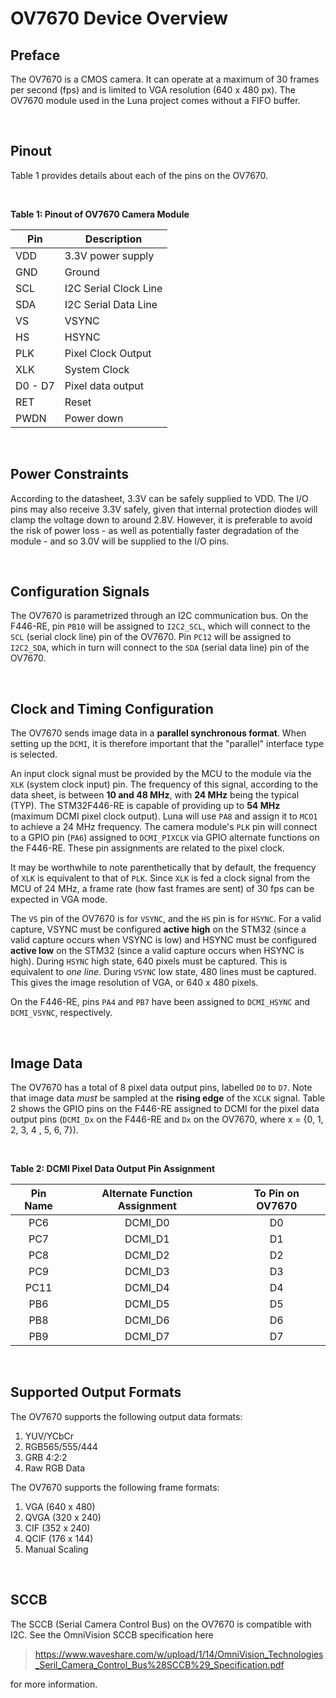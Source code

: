 # OV7670 Device Overview

## Preface 
The OV7670 is a CMOS camera. It can operate at a maximum of 30 frames per second (fps) and is limited to VGA resolution (640 x 480 px). The OV7670 module used in the Luna project comes without a FIFO buffer.

<br />

## Pinout

Table 1 provides details about each of the pins on the OV7670. 

<br />

__Table 1: Pinout of OV7670 Camera Module__

| Pin | Description |
|---------|-------------------|
| VDD     | 3.3V power supply |
| GND     | Ground            |
| SCL     | I2C Serial Clock Line |
| SDA     | I2C Serial Data Line |
| VS      | VSYNC |
| HS      | HSYNC |
| PLK     | Pixel Clock Output |
| XLK     | System Clock |
| D0 - D7 | Pixel data output |
| RET     | Reset |
| PWDN    | Power down |

<br />

## Power Constraints
According to the datasheet, 3.3V can be safely supplied to VDD. The I/O pins may also receive 3.3V safely, given that internal protection diodes will clamp the voltage down to around 2.8V. However, it is preferable to avoid the risk of power loss - as well as potentially faster degradation of the module - and so 3.0V will be supplied to the I/O pins. 

<br />

## Configuration Signals
The OV7670 is parametrized through an I2C communication bus. On the F446-RE, pin `PB10` will be assigned to `I2C2_SCL`, which will connect to the `SCL` (serial clock line) pin of the OV7670. Pin `PC12` will be assigned to `I2C2_SDA`, which in turn will connect to the `SDA` (serial data line) pin of the OV7670.

<br />

## Clock and Timing Configuration
The OV7670 sends image data in a __parallel synchronous format__. When setting up the `DCMI`, it is therefore important that the "parallel" interface type is selected. 

An input clock signal must be provided by the MCU to the module via the `XLK` (system clock input) pin. The frequency of this signal, according to the data sheet, is between __10 and 48 MHz__, with __24 MHz__ being the typical (TYP). The STM32F446-RE is capable of providing up to __54 MHz__ (maximum DCMI pixel clock output). Luna will use `PA8` and assign it to `MCO1` to achieve a 24 MHz frequency. The camera module's `PLK` pin will connect to a GPIO pin (`PA6`) assigned to `DCMI_PIXCLK` via GPIO alternate functions on the F446-RE. These pin assignments are related to the pixel clock.

It may be worthwhile to note parenthetically that by default, the frequency of `XLK` is equivalent to that of `PLK`. Since `XLK` is fed a clock signal from the MCU of 24 MHz, a frame rate (how fast frames are sent) of 30 fps can be expected in VGA mode.

The `VS` pin of the OV7670 is for `VSYNC`, and the `HS` pin is for `HSYNC`. For a valid capture, VSYNC must be configured __active high__ on the STM32 (since a valid capture occurs when VSYNC is low) and HSYNC must be configured __active low__ on the STM32 (since a valid capture occurs when HSYNC is high). During `HSYNC` high state, 640 pixels must be captured. This is equivalent to _one line_. During `VSYNC` low state, 480 lines must be captured. This gives the image resolution of VGA, or 640 x 480 pixels.

On the F446-RE, pins `PA4` and `PB7` have been assigned to `DCMI_HSYNC` and `DCMI_VSYNC`, respectively. 

<br />

## Image Data 
The OV7670 has a total of 8 pixel data output pins, labelled `D0` to `D7`. Note that image data _must_ be sampled at the __rising edge__ of the `XCLK` signal. Table 2 shows the GPIO pins on the F446-RE assigned to DCMI for the pixel data output pins (`DCMI_Dx` on the F446-RE and `Dx` on the OV7670, where x = {0, 1, 2, 3, 4 , 5, 6, 7}).

<br />

__Table 2: DCMI Pixel Data Output Pin Assignment__

| Pin Name | Alternate Function Assignment    | To Pin on OV7670 |
|:--------:|:--------------------------------:|:----------------:|
| PC6      |  DCMI_D0                         | D0               |
| PC7      |  DCMI_D1                         | D1               |
| PC8      |  DCMI_D2                         | D2               |
| PC9      |  DCMI_D3                         | D3               |
| PC11     |  DCMI_D4                         | D4               |
| PB6      |  DCMI_D5                         | D5               |
| PB8      |  DCMI_D6                         | D6               |
| PB9      |  DCMI_D7                         | D7               |

<br />

## Supported Output Formats
The OV7670 supports the following output data formats:
1. YUV/YCbCr
2. RGB565/555/444
3. GRB 4:2:2
4. Raw RGB Data

The OV7670 supports the following frame formats:
1. VGA (640 x 480)
2. QVGA (320 x 240)
3. CIF (352 x 240)
4. QCIF (176 x 144)
5. Manual Scaling

<br />

## SCCB

The SCCB (Serial Camera Control Bus) on the OV7670 is compatible with I2C. See the OmniVision SCCB specification here 

>https://www.waveshare.com/w/upload/1/14/OmniVision_Technologies_Seril_Camera_Control_Bus%28SCCB%29_Specification.pdf 

for more information.
